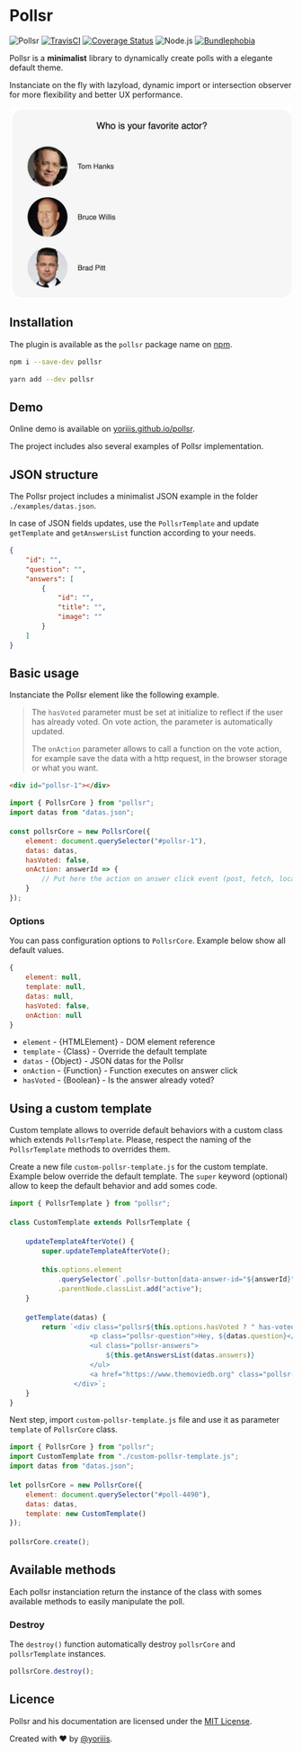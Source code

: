 # Pollsr

![Pollsr](https://img.shields.io/badge/pollsr-v1.0.0-ff004b.svg?style=for-the-badge) [![TravisCI](https://img.shields.io/travis/com/yoriiis/chunks-webpack-plugin/master?style=for-the-badge)](https://travis-ci.com/yoriiis/chunks-webpack-plugin) [![Coverage Status](https://img.shields.io/coveralls/github/yoriiis/chunks-webpack-plugin?style=for-the-badge)](https://coveralls.io/github/yoriiis/chunks-webpack-plugin?branch=master) ![Node.js](https://img.shields.io/node/v/chunks-webpack-plugin?style=for-the-badge) [![Bundlephobia](https://img.shields.io/bundlephobia/minzip/chunks-webpack-plugin?style=for-the-badge)](https://bundlephobia.com/result?p=fela@latest)

Pollsr is a **minimalist** library to dynamically create polls with a elegante default theme.

Instanciate on the fly with lazyload, dynamic import or intersection observer for more flexibility and better UX performance.

<p align="center">
    <a href="https://yoriiis.github.io/pollsr" title="Pollsr demo">
        <img src="examples/assets/screenshot.jpg" alt="Pollsr example" width="500px" />
    </a>
</p>

## Installation

The plugin is available as the `pollsr` package name on [npm](https://www.npmjs.com/package/pollsr).

```bash
npm i --save-dev pollsr
```

```bash
yarn add --dev pollsr
```

## Demo

Online demo is available on [yoriiis.github.io/pollsr](https://yoriiis.github.io/pollsr).

The project includes also several examples of Pollsr implementation.

## JSON structure

The Pollsr project includes a minimalist JSON example in the folder `./examples/datas.json`.

In case of JSON fields updates, use the `PollsrTemplate` and update `getTemplate` and `getAnswersList` function according to your needs.

```json
{
    "id": "",
    "question": "",
    "answers": [
        {
            "id": "",
            "title": "",
            "image": ""
        }
    ]
}
```

## Basic usage

Instanciate the Pollsr element like the following example.

> The `hasVoted` parameter must be set at initialize to reflect if the user has already voted. On vote action, the parameter is automatically updated.
>
> The `onAction` parameter allows to call a function on the vote action, for example save the data with a http request, in the browser storage or what you want.

```html
<div id="pollsr-1"></div>
```

```javascript
import { PollsrCore } from "pollsr";
import datas from "datas.json";

const pollsrCore = new PollsrCore({
    element: document.querySelector("#pollsr-1"),
    datas: datas,
    hasVoted: false,
    onAction: answerId => {
        // Put here the action on answer click event (post, fetch, localStorage, etc.)
    }
});
```

### Options

You can pass configuration options to `PollsrCore`. Example below show all default values.

```javascript
{
    element: null,
    template: null,
    datas: null,
    hasVoted: false,
    onAction: null
}
```

* `element` - {HTMLElement} - DOM element reference
* `template` - {Class} - Override the default template
* `datas` - {Object} - JSON datas for the Pollsr
* `onAction` - {Function} - Function executes on answer click
* `hasVoted` - {Boolean} - Is the answer already voted?

## Using a custom template

Custom template allows to override default behaviors with a custom class which extends `PollsrTemplate`. Please, respect the naming of the `PollsrTemplate` methods to overrides them.

Create a new file `custom-pollsr-template.js` for the custom template. Example below override the default template. The `super` keyword (optional) allow to keep the default behavior and add somes code.

```javascript
import { PollsrTemplate } from "pollsr";

class CustomTemplate extends PollsrTemplate {

    updateTemplateAfterVote() {
        super.updateTemplateAfterVote();

        this.options.element
            .querySelector(`.pollsr-button[data-answer-id="${answerId}"]`)
            .parentNode.classList.add("active");
    }

    getTemplate(datas) {
        return `<div class="pollsr${this.options.hasVoted ? " has-voted" : ""}">
                    <p class="pollsr-question">Hey, ${datas.question}</p>
                    <ul class="pollsr-answers">
                        ${this.getAnswersList(datas.answers)}
                    </ul>
                    <a href="https://www.themoviedb.org" class="pollsr-footer">Source: TMDb</a>
                </div>`;
    }
}
```

Next step, import `custom-pollsr-template.js` file and use it as parameter `template` of `PollsrCore` class.

```javascript
import { PollsrCore } from "pollsr";
import CustomTemplate from "./custom-pollsr-template.js";
import datas from "datas.json";

let pollsrCore = new PollsrCore({
    element: document.querySelector("#poll-4490"),
    datas: datas,
    template: new CustomTemplate()
});

pollsrCore.create();
```

## Available methods

Each pollsr instanciation return the instance of the class with somes available methods to easily manipulate the poll.

### Destroy

The `destroy()` function automatically destroy `pollsrCore` and `pollsrTemplate` instances.

```javascript
pollsrCore.destroy();
```

## Licence

Pollsr and his documentation are licensed under the [MIT License](http://opensource.org/licenses/MIT).

Created with ♥ by [@yoriiis](http://github.com/yoriiis).
